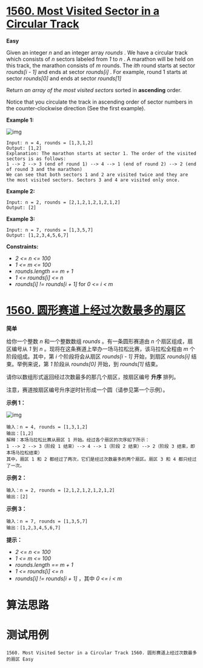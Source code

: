 # [1560. Most Visited Sector in a Circular Track][enTitle]

**Easy**

Given an integer  *n*  and an integer array  *rounds* . We have a circular track which consists of  *n*  sectors labeled from  *1*  to  *n* . A marathon will be held on this track, the marathon consists of  *m*  rounds. The  *ith*  round starts at sector  *rounds[i - 1]*  and ends at sector  *rounds[i]* . For example, round 1 starts at sector  *rounds[0]*  and ends at sector  *rounds[1]* 

Return  *an array of the most visited sectors*  sorted in **ascending**  order.

Notice that you circulate the track in ascending order of sector numbers in the counter-clockwise direction (See the first example).



**Example 1:** 

![img](https://assets.leetcode.com/uploads/2020/08/14/tmp.jpg)

```
Input: n = 4, rounds = [1,3,1,2]
Output: [1,2]
Explanation: The marathon starts at sector 1. The order of the visited sectors is as follows:
1 --> 2 --> 3 (end of round 1) --> 4 --> 1 (end of round 2) --> 2 (end of round 3 and the marathon)
We can see that both sectors 1 and 2 are visited twice and they are the most visited sectors. Sectors 3 and 4 are visited only once.
```

**Example 2:** 

```
Input: n = 2, rounds = [2,1,2,1,2,1,2,1,2]
Output: [2]

```

**Example 3:** 

```
Input: n = 7, rounds = [1,3,5,7]
Output: [1,2,3,4,5,6,7]

```



**Constraints:** 

-  *2 <= n <= 100*  
-  *1 <= m <= 100*  
-  *rounds.length == m + 1*  
-  *1 <= rounds[i] <= n*  
-  *rounds[i] != rounds[i + 1]*  for  *0 <= i < m* 


# [1560. 圆形赛道上经过次数最多的扇区][cnTitle]

**简单**

给你一个整数  *n*  和一个整数数组  *rounds*  。有一条圆形赛道由  *n*  个扇区组成，扇区编号从  *1*  到  *n*  。现将在这条赛道上举办一场马拉松比赛，该马拉松全程由  *m*  个阶段组成。其中，第  *i*  个阶段将会从扇区  *rounds[i - 1]*  开始，到扇区  *rounds[i]*  结束。举例来说，第  *1*  阶段从  *rounds[0]*  开始，到  *rounds[1]*  结束。

请你以数组形式返回经过次数最多的那几个扇区，按扇区编号 **升序**  排列。

注意，赛道按扇区编号升序逆时针形成一个圆（请参见第一个示例）。



**示例 1：** 

![img](https://assets.leetcode-cn.com/aliyun-lc-upload/uploads/2020/08/22/3rd45e.jpg)

```
输入：n = 4, rounds = [1,3,1,2]
输出：[1,2]
解释：本场马拉松比赛从扇区 1 开始。经过各个扇区的次序如下所示：
1 --> 2 --> 3（阶段 1 结束）--> 4 --> 1（阶段 2 结束）--> 2（阶段 3 结束，即本场马拉松结束）
其中，扇区 1 和 2 都经过了两次，它们是经过次数最多的两个扇区。扇区 3 和 4 都只经过了一次。
```

**示例 2：** 

```
输入：n = 2, rounds = [2,1,2,1,2,1,2,1,2]
输出：[2]

```

**示例 3：** 

```
输入：n = 7, rounds = [1,3,5,7]
输出：[1,2,3,4,5,6,7]

```



**提示：** 

-  *2 <= n <= 100*  
-  *1 <= m <= 100*  
-  *rounds.length == m + 1*  
-  *1 <= rounds[i] <= n*  
-  *rounds[i] != rounds[i + 1]*  ，其中  *0 <= i < m* 




# 算法思路

# 测试用例
```
1560. Most Visited Sector in a Circular Track 1560. 圆形赛道上经过次数最多的扇区 Easy
```

[enTitle]: https://leetcode.com/problems/most-visited-sector-in-a-circular-track/
[cnTitle]: https://leetcode-cn.com/problems/most-visited-sector-in-a-circular-track/
